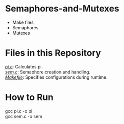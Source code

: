 # Semaphores-and-Mutexes
- Make files<br>
- Semaphores<br>
- Mutexes<br>

# Files in this Repository
*<ins>pi.c</ins>*: Calculates pi.<br>
*<ins>sem.c</ins>*: Semaphore creation and handling.<br>
*<ins>Makefile</ins>*: Specifies configurations during runtime.<br>

# How to Run
gcc pi.c -o pi<br>
gcc sem.c -o sem

